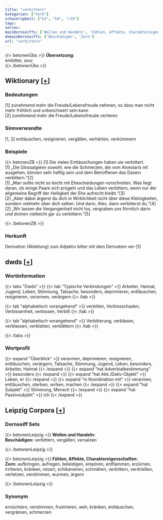 ```yaml
---
title: "verbittern"
kategorien: ["Verb"]
schwierigkeit: ["k2", "h4", "r19"]
tags:
series:
mainDornseiffs: ['Wollen und Handeln', 'Fühlen, Affekte, Charaktereigenschaften']
domainDornseiffs: ['Beschädigen', 'Zorn']
url: "verbittern"
---
```


{{< betonenÜbs >}}
**Übersetzung:**  
embitter, sour  
{{< /betonenÜbs >}}

## Wiktionary [[+](https://de.wiktionary.org/wiki/verbittern)]

### Bedeutungen
[1] zunehmend mehr die Freude/Lebensfreude nehmen, so dass man nicht mehr fröhlich und unbeschwert sein kann  
[2] zunehmend mehr die Freude/Lebensfreude verlieren  

### Sinnverwandte
[1, 2] enttäuschen, resignieren, vergällen, verhärten, verkümmern  

### Beispiele
{{< betonenZB >}}
[1] Die vielen Enttäuschungen haben sie verbittert.  
[1] „Die Glossalgieen sowohl, wie die Schmerzen, die vom Alveolaris inf. ausgehen, können sehr heftig sein und dem Betroffenen das Dasein verbittern.“[2]  
[1] „Man sollte nicht so leicht mit Ehescheidungen vorschreiten. Was liegt daran, ob einige Paare sich prügeln und das Leben verbittern, wenn nur der allgemeine Begriff der Heiligkeit der Ehe aufrecht bleibt.“[3]  
[2] „Aber dabei ärgerst du dich in Wirklichkeit nicht über diese Kleinigkeiten, sondern vielmehr über dich selber. Und dann, Alex, dann verbitterst du.“[4]  
[2] „Wir lassen die Vergangenheit nicht los, vergraben uns förmlich darin und drohen vielleicht gar zu verbittern.“[5]  

{{< /betonenZB >}}
### Herkunft
Derivation (Ableitung) zum Adjektiv bitter mit dem Derivatem ver-[1]  



## dwds [[+](https://www.dwds.de/wb/verbittern)]

### Wortinformation
{{< tabs "Dwds" >}}
{{< tab "Typische Verbindungen" >}}
Arbeiter, Heimat, Jugend, Leben, Stimmung, Tatsache, besonders, deprimieren, enttäuschen, resignieren, verarmen, verärgern
{{< /tab >}}

{{< tab "alphabetisch vorangehend" >}}
verbitten, Verbissschaden, Verbissenheit, verbissen, Verbiß
{{< /tab >}}

{{< tab "alphabetisch vorangehend" >}}
Verbitterung, verblasen, verblassen, verblatten, verblättern
{{< /tab >}}

{{< /tabs >}}

### Wortprofil
{{< expand "Überblick" >}} verarmen, deprimieren, resignieren, enttäuschen, verärgern, Tatsache, Stimmung, Jugend, Leben, besonders, Arbeiter, Heimat {{< /expand >}}
{{< expand "hat Adverbialbestimmung" >}} besonders {{< /expand >}}
{{< expand "hat Akk./Dativ-Objekt" >}} Leben, er {{< /expand >}}
{{< expand "in Koordination mit" >}} verarmen, enttäuschen, sterben, wirken, machen {{< /expand >}}
{{< expand "hat Subjekt" >}} Stimmung, Mensch {{< /expand >}}
{{< expand "hat Passivsubjekt" >}} ich {{< /expand >}}

## Leipzig Corpora [[+](https://corpora.uni-leipzig.de/en/res?word=verbittern&corpusId=deu_newscrawl-public_2018)]

### Dornseiff Sets
{{< betonenLeipzig >}}
**Wollen und Handeln:**  
**Beschädigen:** verbittern, vergällen, versalzen  

{{< /betonenLeipzig >}}


{{< betonenLeipzig >}}
**Fühlen, Affekte, Charaktereigenschaften:**  
**Zorn:** aufbringen, aufregen, beleidigen, empören, entflammen, erzürnen, irritieren, kränken, reizen, schikanieren, schmähen, verbittern, verdrießen, verletzen, verstimmen, wurmen, ärgern  

{{< /betonenLeipzig >}}

### Synonym
ernüchtern, verstimmen, frustrieren, weh, kränken, enttäuschen, vergrämen, schmerzen

